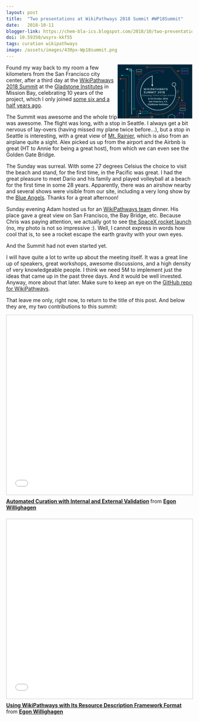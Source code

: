 ```yaml
---
layout: post
title:  "Two presentations at WikiPathways 2018 Summit #WP18Summit"
date:   2018-10-11
blogger-link: https://chem-bla-ics.blogspot.com/2018/10/two-presentations-at-wikipathways-2018.html
doi: 10.59350/wsyrx-kkf55
tags: curation wikipathways
image: /assets/images/430px-Wp18summit.png
---
```


<span style="width: 40%; display: block; margin-left: auto; margin-right: auto; float: right">
<img src="/assets/images/430px-Wp18summit.png" />
</span>

Found my way back to my room a few kilometers from the San Francisco city center, after a third day at the
[WikiPathways 2018 Summit](https://gladstone.org/WP18Summit) at the [Gladstone Institutes](https://gladstone.org/)
in Mission Bay, celebrating 10 years of the project, which I only joined
[some six and a half years ago](http://chem-bla-ics.blogspot.com/2012/01/first-month-back-in-nl.html).

The Summit was awesome and the whole trip was awesome. The flight was long, with a stop in Seattle. I always get a
bit nervous of lay-overs (having missed my plane twice before...), but a stop in Seattle is interesting, with a great view of
[Mt. Rainier](https://tools.wmflabs.org/reasonator/?q=Q194057&lang=en), which is also from an airplane quite a sight.
Alex picked us up from the airport and the Airbnb is great (HT to Annie for being a great host), from which we can even
see the Golden Gate Bridge.

The Sunday was surreal. With some 27 degrees Celsius the choice to visit the beach and stand, for the first time,
in the Pacific was great. I had the great pleasure to meet Dario and his family and played volleyball at a beach
for the first time in some 28 years. Apparently, there was an airshow nearby and several shows were visible from
our site, including a very long show by the [Blue Angels](https://www.instagram.com/p/BopjukvhUK1/).
Thanks for a great afternoon!

Sunday evening Adam hosted us for an [WikiPathways team](https://www.wikipathways.org/index.php/WikiPathways:Team) dinner.
His place gave a great view on San Francisco, the Bay Bridge, etc. Because Chris was paying attention, we actually got
to see [the SpaceX rocket launch](https://www.space.com/42068-amazing-spacex-rocket-launch-photos-not-aliens.html)
(no, my photo is not so impressive :). Well, I cannot express in words how cool that is, to see a rocket escape the
earth gravity with your own eyes.

And the Summit had not even started yet.

I will have quite a lot to write up about the meeting itself. It was a great line up of speakers, great workshops,
awesome discussions, and a high density of very knowledgeable people. I think we need 5M to implement just the ideas
that came up in the past three days. And it would be well invested. Anyway, more about that later. Make sure to keep
an eye on the [GitHub repo for WikiPathways](https://github.com/wikipathways).

That leave me only, right now, to return to the title of this post. And below they are, my two contributions to this summit:

<iframe allowfullscreen="" frameborder="0" height="485" marginheight="0" marginwidth="0" scrolling="no" src="//www.slideshare.net/slideshow/embed_code/key/47BuD6lYkAsY92" style="border-width: 1px; border: 1px solid #ccc; margin-bottom: 5px; max-width: 100%;" width="595"> </iframe> <br />
<div style="margin-bottom: 5px;">
<strong> <a href="https://www.slideshare.net/egonw/automated-curation-with-internal-and-external-validation" target="_blank" title="Automated Curation with Internal and External Validation">Automated Curation with Internal and External Validation</a> </strong> from <strong><a href="https://www.slideshare.net/egonw" target="_blank">Egon Willighagen</a></strong> </div>
<br />
<iframe allowfullscreen="" frameborder="0" height="485" marginheight="0" marginwidth="0" scrolling="no" src="//www.slideshare.net/slideshow/embed_code/key/5JQ9kCEg4sUGNN" style="border-width: 1px; border: 1px solid #ccc; margin-bottom: 5px; max-width: 100%;" width="595"> </iframe> <br />
<div style="margin-bottom: 5px;">
<strong> <a href="https://www.slideshare.net/egonw/using-wikipathways-with-its-resource-description-framework-format" target="_blank" title="Using WikiPathways with Its Resource Description Framework Format">Using WikiPathways with Its Resource Description Framework Format</a> </strong> from <strong><a href="https://www.slideshare.net/egonw" target="_blank">Egon Willighagen</a></strong> </div>
